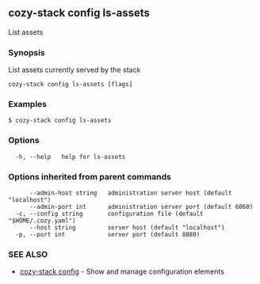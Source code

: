 ## cozy-stack config ls-assets

List assets

### Synopsis

List assets currently served by the stack

```
cozy-stack config ls-assets [flags]
```

### Examples

```
$ cozy-stack config ls-assets
```

### Options

```
  -h, --help   help for ls-assets
```

### Options inherited from parent commands

```
      --admin-host string   administration server host (default "localhost")
      --admin-port int      administration server port (default 6060)
  -c, --config string       configuration file (default "$HOME/.cozy.yaml")
      --host string         server host (default "localhost")
  -p, --port int            server port (default 8080)
```

### SEE ALSO

* [cozy-stack config](cozy-stack_config.md)	 - Show and manage configuration elements

